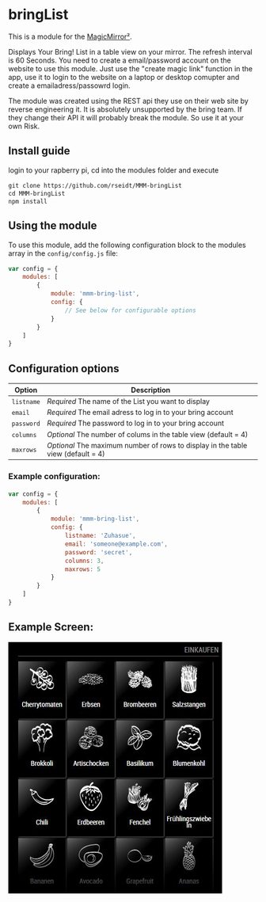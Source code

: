 # bringList

This is a module for the [MagicMirror²](https://github.com/MichMich/MagicMirror/).

Displays Your Bring! List in a table view on your mirror. The refresh interval is 60 Seconds. You need to create a email/password account on the website to use this module. Just use the "create magic link" function in the app, use it to login to the website on a laptop or desktop comupter and create a emailadress/passowrd login.

The module was created using the REST api they use on their web site by reverse engineering it. It is absolutely unsupported by the bring team. If they change their API it will probably break the module. So use it at your own Risk.

## Install guide

login to your rapberry pi, cd into the modules folder and execute
```
git clone https://github.com/rseidt/MMM-bringList
cd MMM-bringList
npm install
```

## Using the module

To use this module, add the following configuration block to the modules array in the `config/config.js` file:
```js
var config = {
    modules: [
        {
            module: 'mmm-bring-list',
            config: {
                // See below for configurable options
            }
        }
    ]
}
```

## Configuration options

| Option           | Description
|----------------- |-----------
| `listname`       | *Required* The name of the List you want to display 
| `email`          | *Required* The email adress to log in to your bring account 
| `password`       | *Required* The password to log in to your bring account 
| `columns`        | *Optional* The number of colums in the table view (default = 4)
| `maxrows`        | *Optional* The maximum number of rows to display in the table view  (default = 4)

### Example configuration:
```js
var config = {
    modules: [
        {
            module: 'mmm-bring-list',
            config: {
                listname: 'Zuhasue',
                email: 'someone@example.com',
                password: 'secret',
                columns: 3,
                maxrows: 5
            }
        }
    ]
}
```

## Example Screen:
![Screenshot](Screenshot.JPG)